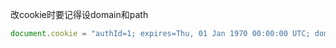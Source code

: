 改cookie时要记得设domain和path

```js
document.cookie = "authId=1; expires=Thu, 01 Jan 1970 00:00:00 UTC; domain=.cnsuning.com; path=/;";
```